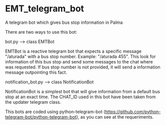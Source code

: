 # EMT_telegram_bot
A telegram bot which gives bus stop information in Palma

There are two ways to use this bot:

bot.py --> class EMTBot

EMTBot is a reactive telegram bot that expects a specific message "/aturada" with
a bus stop number. Example: "/aturada 455". This look for information of this
bus stop and send some messages to the chat where was requested. If bus stop
number is not provided, it will send a information message outpointing this fact.

notification_bot.py --> class NotificationBot

NotificationBot is a simplest bot that will give information from a default
bus stop at an exact time. The CHAT_ID used in this bot have been taken from
the updater telegram class.

This bots are coded using python-telegram-bot 
(https://github.com/python-telegram-bot/python-telegram-bot), as you can see at the requeriments.

